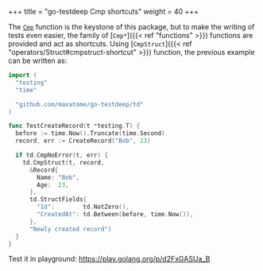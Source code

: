 +++
title = "go-testdeep Cmp shortcuts"
weight = 40
+++

The [`Cmp`](https://pkg.go.dev/github.com/maxatome/go-testdeep/td#Cmp)
function is the keystone of this package, but to make the writing of
tests even easier, the family of [`Cmp*`]({{< ref "functions" >}})
functions are provided and act as shortcuts. Using
[`CmpStruct`]({{< ref "operators/Struct#cmpstruct-shortcut" >}})
function, the previous example can be written as:

```go
import (
  "testing"
  "time"

  "github.com/maxatome/go-testdeep/td"
)

func TestCreateRecord(t *testing.T) {
  before := time.Now().Truncate(time.Second)
  record, err := CreateRecord("Bob", 23)

  if td.CmpNoError(t, err) {
    td.CmpStruct(t, record,
      &Record{
        Name: "Bob",
        Age:  23,
      },
      td.StructFields{
        "Id":        td.NotZero(),
        "CreatedAt": td.Between(before, time.Now()),
      },
      "Newly created record")
  }
}
```

Test it in playground: https://play.golang.org/p/d2FxGASUa_B
